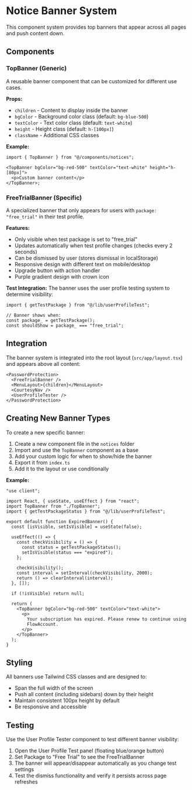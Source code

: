 # Notice Banner System

This component system provides top banners that appear across all pages and push content down.

## Components

### TopBanner (Generic)

A reusable banner component that can be customized for different use cases.

**Props:**

- `children` - Content to display inside the banner
- `bgColor` - Background color class (default: `bg-blue-500`)
- `textColor` - Text color class (default: `text-white`)
- `height` - Height class (default: `h-[100px]`)
- `className` - Additional CSS classes

**Example:**

```tsx
import { TopBanner } from "@/components/notices";

<TopBanner bgColor="bg-red-500" textColor="text-white" height="h-[80px]">
  <p>Custom banner content</p>
</TopBanner>;
```

### FreeTrialBanner (Specific)

A specialized banner that only appears for users with `package: "free_trial"` in their test profile.

**Features:**

- Only visible when test package is set to "free_trial"
- Updates automatically when test profile changes (checks every 2 seconds)
- Can be dismissed by user (stores dismissal in localStorage)
- Responsive design with different text on mobile/desktop
- Upgrade button with action handler
- Purple gradient design with crown icon

**Test Integration:**
The banner uses the user profile testing system to determine visibility:

```tsx
import { getTestPackage } from "@/lib/userProfileTest";

// Banner shows when:
const package_ = getTestPackage();
const shouldShow = package_ === "free_trial";
```

## Integration

The banner system is integrated into the root layout (`src/app/layout.tsx`) and appears above all content:

```tsx
<PasswordProtection>
  <FreeTrialBanner />
  <MenuLayout>{children}</MenuLayout>
  <CourtesyNav />
  <UserProfileTester />
</PasswordProtection>
```

## Creating New Banner Types

To create a new specific banner:

1. Create a new component file in the `notices` folder
2. Import and use the `TopBanner` component as a base
3. Add your custom logic for when to show/hide the banner
4. Export it from `index.ts`
5. Add it to the layout or use conditionally

**Example:**

```tsx
"use client";

import React, { useState, useEffect } from "react";
import TopBanner from "./TopBanner";
import { getTestPackageStatus } from "@/lib/userProfileTest";

export default function ExpiredBanner() {
  const [isVisible, setIsVisible] = useState(false);

  useEffect(() => {
    const checkVisibility = () => {
      const status = getTestPackageStatus();
      setIsVisible(status === "expired");
    };

    checkVisibility();
    const interval = setInterval(checkVisibility, 2000);
    return () => clearInterval(interval);
  }, []);

  if (!isVisible) return null;

  return (
    <TopBanner bgColor="bg-red-500" textColor="text-white">
      <p>
        Your subscription has expired. Please renew to continue using
        FlowAccount.
      </p>
    </TopBanner>
  );
}
```

## Styling

All banners use Tailwind CSS classes and are designed to:

- Span the full width of the screen
- Push all content (including sidebars) down by their height
- Maintain consistent 100px height by default
- Be responsive and accessible

## Testing

Use the User Profile Tester component to test different banner visibility:

1. Open the User Profile Test panel (floating blue/orange button)
2. Set Package to "Free Trial" to see the FreeTrialBanner
3. The banner will appear/disappear automatically as you change test settings
4. Test the dismiss functionality and verify it persists across page refreshes
